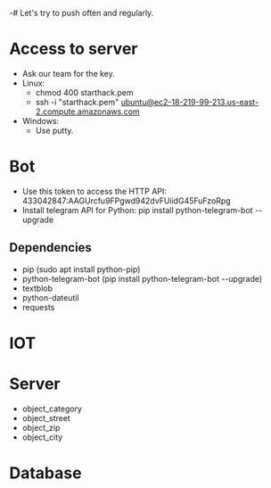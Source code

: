 -# Let's try to push often and regularly.

# Access to server

- Ask our team for the key.
- Linux:
	- chmod 400 starthack.pem
	- ssh -i "starthack.pem" ubuntu@ec2-18-219-99-213.us-east-2.compute.amazonaws.com
- Windows: 
	- Use putty.

# Bot

- Use this token to access the HTTP API: 433042847:AAGUrcfu9FPgwd942dvFUiidG45FuFzoRpg
- Install telegram API for Python: pip install python-telegram-bot --upgrade

## Dependencies

- pip (sudo apt install python-pip)
- python-telegram-bot (pip install python-telegram-bot --upgrade)
- textblob
- python-dateutil
- requests


# IOT

# Server
- object_category
- object_street
- object_zip
- object_city

# Database
